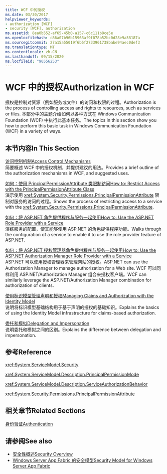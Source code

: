 ```yaml
---
title: WCF 中的授权
ms.date: 03/30/2017
helpviewer_keywords:
- authorization [WCF]
- security [WCF], authorization
ms.assetid: 8ea0b552-af65-45b0-a157-c6c111b8ce5e
ms.openlocfilehash: c86a07b96b15963af9f078b52bc0d28e9a38187a
ms.sourcegitcommit: 27a15a55019f6b5f2733961738babe94aec0def3
ms.translationtype: MT
ms.contentlocale: zh-CN
ms.lasthandoff: 09/15/2020
ms.locfileid: "90556253"
---
```

# <a name="authorization-in-wcf"></a><span data-ttu-id="f4fbf-102">WCF 中的授权</span><span class="sxs-lookup"><span data-stu-id="f4fbf-102">Authorization in WCF</span></span>
<span data-ttu-id="f4fbf-103">授权是控制对资源（例如服务或文件）的访问和权限的过程。</span><span class="sxs-lookup"><span data-stu-id="f4fbf-103">Authorization is the process of controlling access and rights to resources, such as services or files.</span></span> <span data-ttu-id="f4fbf-104">本部分中的主题介绍如何以各种方式在 Windows Communication Foundation (WCF) 中执行此基本任务。</span><span class="sxs-lookup"><span data-stu-id="f4fbf-104">The topics in this section show you how to perform this basic task in Windows Communication Foundation (WCF) in a variety of ways.</span></span>  
  
## <a name="in-this-section"></a><span data-ttu-id="f4fbf-105">本节内容</span><span class="sxs-lookup"><span data-stu-id="f4fbf-105">In This Section</span></span>  
 [<span data-ttu-id="f4fbf-106">访问控制机制</span><span class="sxs-lookup"><span data-stu-id="f4fbf-106">Access Control Mechanisms</span></span>](access-control-mechanisms.md)  
 <span data-ttu-id="f4fbf-107">简要概述 WCF 中的授权机制，并提供建议的用法。</span><span class="sxs-lookup"><span data-stu-id="f4fbf-107">Provides a brief outline of the authorization mechanisms in WCF, and suggested uses.</span></span>  
  
 [<span data-ttu-id="f4fbf-108">如何：使用 PrincipalPermissionAttribute 类限制访问</span><span class="sxs-lookup"><span data-stu-id="f4fbf-108">How to: Restrict Access with the PrincipalPermissionAttribute Class</span></span>](../how-to-restrict-access-with-the-principalpermissionattribute-class.md)  
 <span data-ttu-id="f4fbf-109">演示使用 <xref:System.Security.Permissions.PrincipalPermissionAttribute> 限制对服务的访问的过程。</span><span class="sxs-lookup"><span data-stu-id="f4fbf-109">Shows the process of restricting access to a service with the <xref:System.Security.Permissions.PrincipalPermissionAttribute>.</span></span>  
  
 [<span data-ttu-id="f4fbf-110">如何：将 ASP.NET 角色提供程序与服务一起使用</span><span class="sxs-lookup"><span data-stu-id="f4fbf-110">How to: Use the ASP.NET Role Provider with a Service</span></span>](how-to-use-the-aspnet-role-provider-with-a-service.md)  
 <span data-ttu-id="f4fbf-111">演练服务的配置，使其能够使用 ASP.NET 的角色提供程序功能。</span><span class="sxs-lookup"><span data-stu-id="f4fbf-111">Walks through the configuration of a service to enable it to use the role provider feature of ASP.NET.</span></span>  
  
 [<span data-ttu-id="f4fbf-112">如何：将 ASP.NET 授权管理器角色提供程序与服务一起使用</span><span class="sxs-lookup"><span data-stu-id="f4fbf-112">How to: Use the ASP.NET Authorization Manager Role Provider with a Service</span></span>](how-to-use-the-aspnet-authorization-manager-role-provider-with-a-service.md)  
 <span data-ttu-id="f4fbf-113">ASP.NET 可以使用授权管理器来管理网站的授权。</span><span class="sxs-lookup"><span data-stu-id="f4fbf-113">ASP.NET can use the Authorization Manager to manage authorization for a Web site.</span></span> <span data-ttu-id="f4fbf-114">WCF 可以同样利用 ASP.NET/Authorization Manager 组合来授权客户端。</span><span class="sxs-lookup"><span data-stu-id="f4fbf-114">WCF can similarly leverage the ASP.NET/Authorization Manager combination for authorization of clients.</span></span>  
  
 [<span data-ttu-id="f4fbf-115">使用标识模型管理声明和授权</span><span class="sxs-lookup"><span data-stu-id="f4fbf-115">Managing Claims and Authorization with the Identity Model</span></span>](managing-claims-and-authorization-with-the-identity-model.md)  
 <span data-ttu-id="f4fbf-116">说明将标识模型基础结构用于基于声明的授权的基础知识。</span><span class="sxs-lookup"><span data-stu-id="f4fbf-116">Explains the basics of using the Identity Model infrastructure for claims-based authorization.</span></span>  
  
 [<span data-ttu-id="f4fbf-117">委托和模拟</span><span class="sxs-lookup"><span data-stu-id="f4fbf-117">Delegation and Impersonation</span></span>](delegation-and-impersonation-with-wcf.md)  
 <span data-ttu-id="f4fbf-118">说明委托和模拟之间的区别。</span><span class="sxs-lookup"><span data-stu-id="f4fbf-118">Explains the difference between delegation and impersonation.</span></span>  
  
## <a name="reference"></a><span data-ttu-id="f4fbf-119">参考</span><span class="sxs-lookup"><span data-stu-id="f4fbf-119">Reference</span></span>  
 <xref:System.ServiceModel.Security>  
  
 <xref:System.ServiceModel.Description.PrincipalPermissionMode>  
  
 <xref:System.ServiceModel.Description.ServiceAuthorizationBehavior>  
  
 <xref:System.Security.Permissions.PrincipalPermissionAttribute>  
  
## <a name="related-sections"></a><span data-ttu-id="f4fbf-120">相关章节</span><span class="sxs-lookup"><span data-stu-id="f4fbf-120">Related Sections</span></span>  
 [<span data-ttu-id="f4fbf-121">身份验证</span><span class="sxs-lookup"><span data-stu-id="f4fbf-121">Authentication</span></span>](authentication-in-wcf.md)  
  
## <a name="see-also"></a><span data-ttu-id="f4fbf-122">请参阅</span><span class="sxs-lookup"><span data-stu-id="f4fbf-122">See also</span></span>

- [<span data-ttu-id="f4fbf-123">安全性概述</span><span class="sxs-lookup"><span data-stu-id="f4fbf-123">Security Overview</span></span>](security-overview.md)
- <span data-ttu-id="f4fbf-124">[Windows Server App Fabric 的安全模型](/previous-versions/appfabric/ee677202(v=azure.10))</span><span class="sxs-lookup"><span data-stu-id="f4fbf-124">[Security Model for Windows Server App Fabric](/previous-versions/appfabric/ee677202(v=azure.10))</span></span>

